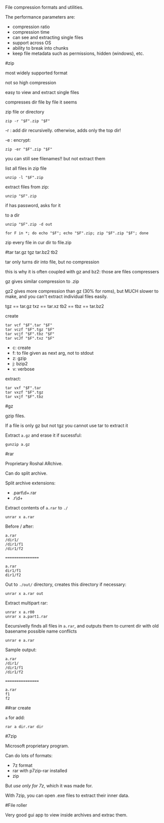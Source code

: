 File compression formats and utilities.

The performance parameters are:

- compression ratio
- compression time
- can see and extracting single files
- support across OS
- ability to break into chunks
- keep file metadata such as permissions, hidden (windows), etc.

#zip

most widely supported format

not so high compression

easy to view and extract single files

compresses dir file by file it seems

zip file or directory

    zip -r "$F".zip "$F"

-r : add dir recursivelly. otherwise, adds only the top dir!

-e : encrypt:

    zip -er "$F".zip "$F"

you can still see filenames!! but not extract them

list all files in zip file

    unzip -l "$F".zip

extract files from zip:

    unzip "$F".zip

if has password, asks for it

to a dir

    unzip "$F".zip -d out

    for F in *; do echo "$F"; echo "$F".zip; zip "$F".zip "$F"; done
zip every file in cur dir to file.zip

#tar tar.gz tgz tar.bz2 tb2

tar only turns dir into file, but no compression

this is why it is often coupled with gz and bz2: those are files compressers

gz gives similar compression to .zip

gz2 gives more compression than gz (30% for roms), but MUCH slower to make, and you can't extract individual files easily.

tgz == tar.gz
txz == tar.xz
tb2 == tbz == tar.bz2

create

    tar vcf "$F".tar "$F"
    tar vczf "$F".tgz "$F"
    tar vcjf "$F".tbz "$F"
    tar vcJf "$F".txz "$F"

- c: create
- f: to file given as next arg, not to stdout
- z: gzip
- j: bzip2
- v: verbose

extract:

    tar vxf "$F".tar
    tar vxzf "$F".tgz
    tar vxjf "$F".tbz

#gz

gzip files.

If a file is only gz but not tgz you cannot use tar to extract it

Extract `a.gz` and erase it if sucessful:

    gunzip a.gz

#rar

Proprietary Roshal ARchive.

Can do split archive.

Split archive extensions:

- .part\d+.rar
- .r\d+

Extract contents of `a.rar` to `./`

    unrar x a.rar

Before / after:

    a.rar
    /dir1/
    /dir1/f1
    /dir1/f2

    ===============

    a.rar
    dir1/f1
    dir1/f2

Out to `./out/` directory, creates this directory if necessary:

    unrar x a.rar out

Extract multipart rar:

    unrar x a.r00
    unrar x a.part1.rar

Eecursivelly finds all files in `a.rar`, and outputs them to current dir
with old basename possible name conflicts

    unrar e a.rar

Sample output:

    a.rar
    /dir1/
    /dir1/f1
    /dir1/f2

    ===============

    a.rar
    f1
    f2

##rar create

`a` for add:

    rar a dir.rar dir

#7zip

Microsoft proprietary program.

Can do lots of formats:

- 7z format
- rar with p7zip-rar installed
- zip

But *use only for 7z*, which it was made for.

With 7zip, you can open .exe files to extract their inner data.

#File roller

Very good gui app to view inside archives and extrac them.
